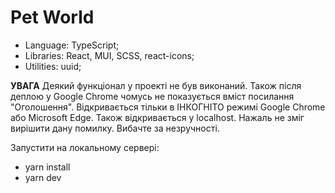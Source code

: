 # Pet World

 - Language: TypeScript;
 - Libraries: React, MUI, SCSS, react-icons;
 - Utilities: uuid;

**УВАГА**
Деякий функціонал у проекті не був виконаний.
Також після деплою у Google Chrome чомусь не показується вміст посилання "Оголошення". Відкривається тільки в ІНКОГНІТО режимі Google Chrome або Microsoft Edge. Також відкривається у localhost. Нажаль не зміг вирішити дану помилку. Вибачте за незручності.

Запустити на локальному сервері:
 - yarn install
 - yarn dev
